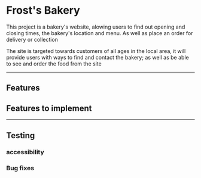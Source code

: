 <h1>Frost's Bakery</h1>
<p>This project is a bakery's website, alowing users to find out opening and closing times, the bakery's location and menu. As well as place an order for delivery or collection</p>
<p>The site is targeted towards customers of all ages in the local area, it will provide users with ways to find and contact the bakery; as well as be able to see and order the food from the site</p>
<hr>
<h2>Features</h2>
<h2>Features to implement</h2>    
<hr>
<h2>Testing</h2>
<h3>accessibility</h3>
<h3>Bug fixes</h3>
<h3></h3>